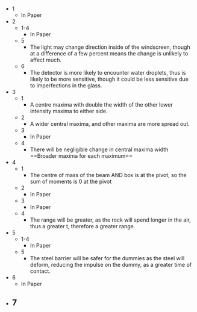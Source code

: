 - 1
	- In Paper
- 2
	- 1-4
		- In Paper
	- 5
		- The light may change direction inside of the windscreen, though at a difference of a few percent means the change is unlikely to affect much.
	- 6
		- The detector is more likely to encounter water droplets, thus is likely to be more sensitive, though it could be less sensitive due to imperfections in the glass.
- 3
	- 1
		- A centre maxima with double the width of the other lower intensity maxima to either side.
	- 2
		- A wider central maxima, and other maxima are more spread out.
	- 3
		- In Paper
	- 4
		- There will be negligible change in central maxima width ==Broader maxima for each maximum==
- 4
	- 1
		- The centre of mass of the beam AND box is at the pivot, so the sum of moments is 0 at the pivot
	- 2
		- In Paper
	- 3
		- In Paper
	- 4
		- The range will be greater, as the rock will spend longer in the air, thus a greater t, therefore a greater range.
- 5
	- 1-4
		- In Paper
	- 5
		- The steel barrier will be safer for the dummies as the steel will deform, reducing the impulse on the dummy, as a greater time of contact.
- 6
	- In Paper
- 7
	- 
